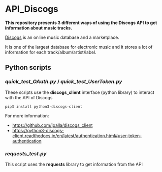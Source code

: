 # API_Discogs

**This repository presents 3 different ways of using the Discogs API to get information about music tracks.**

<a href="https://www.discogs.com">Discogs<a> is an online music database and a marketplace. 

It is one of the largest database for electronic music and it stores a lot of information for each track/album/artist/label.

## Python scripts
### *quick_test_OAuth.py* / *quick_test_UserToken.py*
These scripts use the **discogs_client** interface (python library) to interact with the API of Discogs

    pip3 install python3-discogs-client

For more information: 
- https://github.com/joalla/discogs_client
- https://python3-discogs-client.readthedocs.io/en/latest/authentication.html#user-token-authentication

### *requests_test.py* 
This script uses the **requests** library to get information from the API